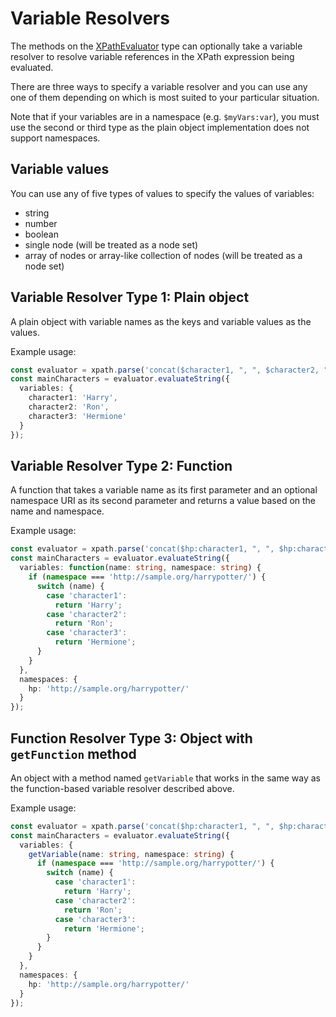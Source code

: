 # Variable Resolvers

The methods on the [XPathEvaluator](#) type can optionally take a variable resolver to resolve
variable references in the XPath expression being evaluated.

There are three ways to specify a variable resolver and you can use any one of them depending on which is
most suited to your particular situation.

Note that if your variables are in a namespace (e.g. `$myVars:var`), you must use the second or third
type as the plain object implementation does not support namespaces.

## Variable values

You can use any of five types of values to specify the values of variables:

- string
- number
- boolean
- single node (will be treated as a node set)
- array of nodes or array-like collection of nodes (will be treated as a node set)

## Variable Resolver Type 1: Plain object

A plain object with variable names as the keys and variable values as the values.

Example usage:

```typescript
const evaluator = xpath.parse('concat($character1, ", ", $character2, ", and ", $character3)');
const mainCharacters = evaluator.evaluateString({
  variables: {
    character1: 'Harry',
    character2: 'Ron',
    character3: 'Hermione'
  }
});
```

## Variable Resolver Type 2: Function

A function that takes a variable name as its first parameter and an optional namespace URI as its second parameter
and returns a value based on the name and namespace.

Example usage:

```typescript
const evaluator = xpath.parse('concat($hp:character1, ", ", $hp:character2, ", and ", $hp:character3)');
const mainCharacters = evaluator.evaluateString({
  variables: function(name: string, namespace: string) {
    if (namespace === 'http://sample.org/harrypotter/') {
      switch (name) {
        case 'character1':
          return 'Harry';
        case 'character2':
          return 'Ron';
        case 'character3':
          return 'Hermione';
      }
    }
  },
  namespaces: {
    hp: 'http://sample.org/harrypotter/'
  }
});
```

## Function Resolver Type 3: Object with `getFunction` method

An object with a method named `getVariable` that works in the same way as the function-based variable resolver
described above.

Example usage:

```typescript
const evaluator = xpath.parse('concat($hp:character1, ", ", $hp:character2, ", and ", $hp:character3)');
const mainCharacters = evaluator.evaluateString({
  variables: {
    getVariable(name: string, namespace: string) {
      if (namespace === 'http://sample.org/harrypotter/') {
        switch (name) {
          case 'character1':
            return 'Harry';
          case 'character2':
            return 'Ron';
          case 'character3':
            return 'Hermione';
        }
      }
    }
  },
  namespaces: {
    hp: 'http://sample.org/harrypotter/'
  }
});
```
